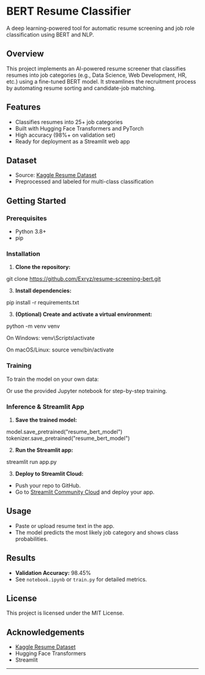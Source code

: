 # BERT Resume Classifier

A deep learning-powered tool for automatic resume screening and job role classification using BERT and NLP.

## Overview

This project implements an AI-powered resume screener that classifies resumes into job categories (e.g., Data Science, Web Development, HR, etc.) using a fine-tuned BERT model. It streamlines the recruitment process by automating resume sorting and candidate-job matching.

## Features

- Classifies resumes into 25+ job categories
- Built with Hugging Face Transformers and PyTorch
- High accuracy (98%+ on validation set)
- Ready for deployment as a Streamlit web app

## Dataset

- Source: [Kaggle Resume Dataset](https://www.kaggle.com/datasets/gauravduttakiit/resume-dataset)
- Preprocessed and labeled for multi-class classification

## Getting Started

### Prerequisites

- Python 3.8+
- pip

### Installation

1. **Clone the repository:**

git clone https://github.com/Exryz/resume-screening-bert.git

3. **Install dependencies:**

pip install -r requirements.txt

3. **(Optional) Create and activate a virtual environment:**

python -m venv venv

On Windows:
venv\Scripts\activate

On macOS/Linux:
source venv/bin/activate

### Training

To train the model on your own data:

Or use the provided Jupyter notebook for step-by-step training.

### Inference & Streamlit App

1. **Save the trained model:**

model.save_pretrained("resume_bert_model")
tokenizer.save_pretrained("resume_bert_model")

2. **Run the Streamlit app:**

streamlit run app.py

3. **Deploy to Streamlit Cloud:**
- Push your repo to GitHub.
- Go to [Streamlit Community Cloud](https://streamlit.io/cloud) and deploy your app.

## Usage

- Paste or upload resume text in the app.
- The model predicts the most likely job category and shows class probabilities.

## Results

- **Validation Accuracy:** 98.45%
- See `notebook.ipynb` or `train.py` for detailed metrics.

## License

This project is licensed under the MIT License.

## Acknowledgements

- [Kaggle Resume Dataset](https://www.kaggle.com/datasets/gauravduttakiit/resume-dataset)
- Hugging Face Transformers
- Streamlit

---
